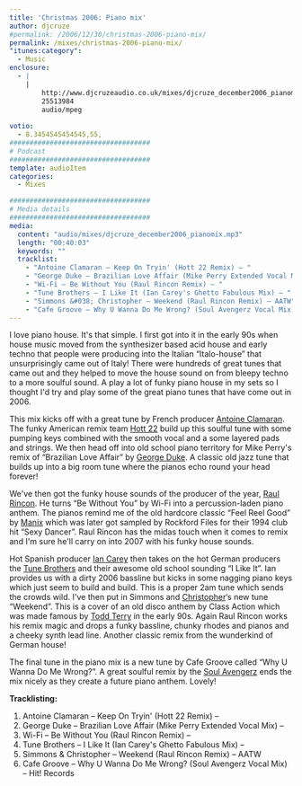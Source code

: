 ```yaml
---
title: 'Christmas 2006: Piano mix'
author: djcruze
#permalink: /2006/12/30/christmas-2006-piano-mix/
permalink: /mixes/christmas-2006-piano-mix/
"itunes:category":
  - Music
enclosure:
  - |
    |
        http://www.djcruzeaudio.co.uk/mixes/djcruze_december2006_pianomix.mp3
        25513984
        audio/mpeg
        
votio:
  - 8.3454545454545,55,
###################################
# Podcast
###################################
template: audioItem
categories:
  - Mixes

###################################
# Media details
###################################
media:
  content: "audio/mixes/djcruze_december2006_pianomix.mp3"
  length: "00:40:03"
  keywords: ""
  tracklist:
    - "Antoine Clamaran – Keep On Tryin' (Hott 22 Remix) – "
    - "George Duke – Brazilian Love Affair (Mike Perry Extended Vocal Mix) – "
    - "Wi-Fi – Be Without You (Raul Rincon Remix) – "
    - "Tune Brothers – I Like It (Ian Carey's Ghetto Fabulous Mix) – "
    - "Simmons &#038; Christopher – Weekend (Raul Rincon Remix) – AATW"
    - "Cafe Groove – Why U Wanna Do Me Wrong? (Soul Avengerz Vocal Mix) – Hit! Records"
---
```


I love piano house. It's that simple. I first got into it in the early 90s when house music moved from the synthesizer based acid house and early techno that people were producing into the Italian &#8220;Italo-house&#8221; that unsurprisingly came out of Italy! There were hundreds of great tunes that came out and they helped to move the house sound on from bleepy techno to a more soulful sound. A play a lot of funky piano house in my sets so I thought I'd try and play some of the great piano tunes that have come out in 2006.

This mix kicks off with a great tune by French producer [Antoine Clamaran][1]. The funky American remix team [Hott 22][2] build up this soulful tune with some pumping keys combined with the smooth vocal and a some layered pads and strings. We then head off into old school piano territory for Mike Perry's remix of &#8220;Brazilian Love Affair&#8221; by [George Duke][3]. A classic old jazz tune that builds up into a big room tune where the pianos echo round your head forever!

We've then got the funky house sounds of the producer of the year, [Raul Rincon][4]. He turns &#8220;Be Without You&#8221; by Wi-Fi into a percussion-laden piano anthem. The pianos remind me of the old hardcore classic &#8220;Feel Reel Good&#8221; by [Manix][5] which was later got sampled by Rockford Files for their 1994 club hit &#8220;Sexy Dancer&#8221;. Raul Rincon has the midas touch when it comes to remix and I'm sure he'll carry on into 2007 with his funky house sounds.

Hot Spanish producer [Ian Carey][6] then takes on the hot German producers the [Tune Brothers][7] and their awesome old school sounding &#8220;I Like It&#8221;. Ian provides us with a dirty 2006 bassline but kicks in some nagging piano keys which just seem to build and build. This is a proper 2am tune which sends the crowds wild. I've then put in Simmons and [Christopher][8]&#8216;s new tune &#8220;Weekend&#8221;. This is a cover of an old disco anthem by Class Action which was made famous by [Todd Terry][9] in the early 90s. Again Raul Rincon works his remix magic and drops a funky bassline, chunky rhodes and pianos and a cheeky synth lead line. Another classic remix from the wunderkind of German house!

The final tune in the piano mix is a new tune by Cafe Groove called &#8220;Why U Wanna Do Me Wrong?&#8221;. A great soulful remix by the [Soul Avengerz][10] ends the mix nicely as they create a future piano anthem. Lovely!

**Tracklisting:**

  1. Antoine Clamaran – Keep On Tryin' (Hott 22 Remix) – 
  2. George Duke – Brazilian Love Affair (Mike Perry Extended Vocal Mix) – 
  3. Wi-Fi – Be Without You (Raul Rincon Remix) – 
  4. Tune Brothers – I Like It (Ian Carey's Ghetto Fabulous Mix) – 
  5. Simmons &#038; Christopher – Weekend (Raul Rincon Remix) – AATW
  6. Cafe Groove – Why U Wanna Do Me Wrong? (Soul Avengerz Vocal Mix) – Hit! Records

<div style="clear:both;">
</div>

 [1]: http://www.antoineclamaran.com/
 [2]: http://www.deejaybooking.com/hott22
 [3]: http://www.georgeduke.com/
 [4]: http://www.raulrincon.org/
 [5]: http://www.discogs.com/artist/Manix
 [6]: http://www.ian45carey.com/
 [7]: http://www.tunebrothers.de/
 [8]: http://www.dennischristopher.com/
 [9]: http://www.myspace.com/teeschoice
 [10]: http://www.soulavengerz.com/